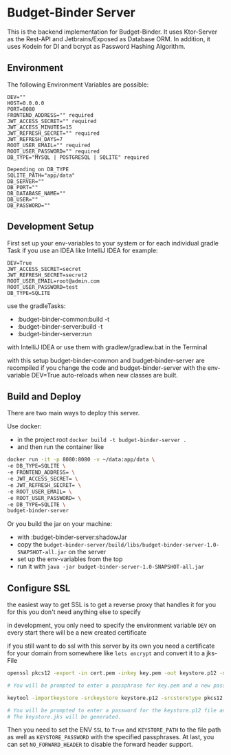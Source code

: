 # Budget-Binder Server

This is the backend implementation for Budget-Binder.
It uses Ktor-Server as the Rest-API and Jetbrains/Exposed as Database ORM.
In addition, it uses Kodein for DI and bcrypt as Password Hashing Algorithm.

## Environment

The following Environment Variables are possible:
```
DEV=""
HOST=0.0.0.0
PORT=8080
FRONTEND_ADDRESS="" required
JWT_ACCESS_SECRET="" required
JWT_ACCESS_MINUTES=15
JWT_REFRESH_SECRET="" required
JWT_REFRESH_DAYS=7
ROOT_USER_EMAIL="" required
ROOT_USER_PASSWORD="" required
DB_TYPE="MYSQL | POSTGRESQL | SQLITE" required

Depending on DB_TYPE
SQLITE_PATH="app/data"
DB_SERVER=""
DB_PORT=""
DB_DATABASE_NAME=""
DB_USER=""
DB_PASSWORD=""
```

## Development Setup

First set up your env-variables to your system or for each individual gradle Task if you use an IDEA like IntelliJ IDEA for example:
```
DEV=True
JWT_ACCESS_SECRET=secret
JWT_REFRESH_SECRET=secret2
ROOT_USER_EMAIL=root@admin.com
ROOT_USER_PASSWORD=test
DB_TYPE=SQLITE
```

use the gradleTasks:
- :budget-binder-common:build -t
- :budget-binder-server:build -t
- :budget-binder-server:run

with IntelliJ IDEA or use them with gradlew/gradlew.bat in the Terminal

with this setup budget-binder-common and budget-binder-server are recompiled if you change the code and budget-binder-server with the env-variable DEV=True auto-reloads when new classes are built.

## Build and Deploy

There are two main ways to deploy this server. 

Use docker:
- in the project root `docker build -t budget-binder-server .`
- and then run the container like
```bash
docker run -it -p 8080:8080 -v ~/data:app/data \
-e DB_TYPE=SQLITE \
-e FRONTEND_ADDRESS= \
-e JWT_ACCESS_SECRET= \
-e JWT_REFRESH_SECRET= \
-e ROOT_USER_EMAIL= \
-e ROOT_USER_PASSWORD= \
-e DB_TYPE=SQLITE \
budget-binder-server
```

Or you build the jar on your machine:
- with :budget-binder-server:shadowJar
- copy the `budget-binder-server/build/libs/budget-binder-server-1.0-SNAPSHOT-all.jar` on the server
- set up the env-variables from the top
- run it with `java -jar budget-binder-server-1.0-SNAPSHOT-all.jar`

## Configure SSL
the easiest way to get SSL is to get a reverse proxy that handles it for you
for this you don't need anything else to specify

in development, you only need to specify the environment variable `DEV` on every start there will be a new created certificate

if you still want to do ssl with this server by its own you need a certificate for your domain from somewhere like `lets encrypt` and convert it to a jks-File

```bash
openssl pkcs12 -export -in cert.pem -inkey key.pem -out keystore.p12 -name "Budget Binder Server"

# You will be prompted to enter a passphrase for key.pem and a new password for keystore.p12.

keytool -importkeystore -srckeystore keystore.p12 -srcstoretype pkcs12 -destkeystore keystore.jks

# You will be prompted to enter a password for the keystore.p12 file and a new password for keystore.jks. 
# The keystore.jks will be generated.
```

Then you need to set the ENV `SSL` to `True` and `KEYSTORE_PATH` to the file path as well as `KEYSTORE_PASSWORD` with the specified passphrases. At last, you can set `NO_FORWARD_HEADER` to disable the forward header support.
